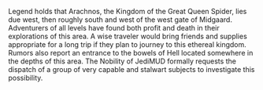 Legend holds that Arachnos, the Kingdom of the Great Queen Spider, lies due west, then roughly south and west of the west gate of Midgaard. Adventurers of all levels have found both profit and death in their explorations of this area. A wise traveler would bring friends and supplies appropriate for a long trip if they plan to journey to this ethereal kingdom. Rumors also report an entrance to the bowels of Hell located somewhere in the depths of this area. The Nobility of JediMUD formally requests the dispatch of a group of very capable and stalwart subjects to investigate this possibility.
